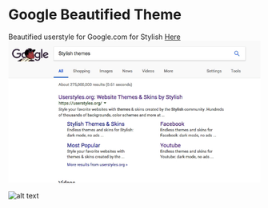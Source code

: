 # Google Beautified Theme
Beautified userstyle for Google.com for Stylish [Here](https://userstyles.org/styles/163928/google-beautified)
![alt text](https://raw.githubusercontent.com/sirpooya/Google-Stylish/master/Google_GIF.gif)

![alt text](https://raw.githubusercontent.com/sirpooya/Google-Stylish/master/Screenshot.pn)

